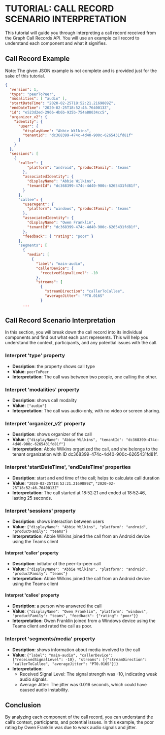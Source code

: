 # TUTORIAL: CALL RECORD SCENARIO INTERPRETATION

This tutorial will guide you through interpreting a call record received from the Graph Call Records API. You will use an example call record to understand each component and what it signifies.

## Call Record Example

Note: The given JSON example is not complete and is provided just for the sake of this tutorial.

``` json
{
  "version": 1,
  "type": "peerToPeer",
  "modalities": [ "audio" ],
  "startDateTime": "2020-02-25T18:52:21.2169889Z",
  "endDateTime": "2020-02-25T18:52:46.7640013Z",
  "id": "e523d2ed-2966-4b6b-925b-754a88034cc5",
  "organizer_v2": {
    "identity": {
      "user": {
        "displayName": "Abbie Wilkins",
        "tenantId": "dc368399-474c-4d40-900c-6265431fd81f"
      }
    }
  },
  "sessions": [
    {
      "caller": {
          "platform": "android", "productFamily": "teams"
        },
        "associatedIdentity": {
          "displayName": "Abbie Wilkins",
          "tenantId": "dc368399-474c-4d40-900c-6265431fd81f",
        }
      },
      "callee": {
        "userAgent": {
          "platform": "windows", "productFamily": "teams"
        },
        "associatedIdentity": {
          "displayName": "Owen Franklin",
          "tenantId": "dc368399-474c-4d40-900c-6265431fd81f",
        },
        "feedback": { "rating": "poor" }
      },
      "segments": [
        {
          "media": [
            {
              "label": "main-audio",
              "callerDevice": {
                "receivedSignalLevel": -10
              },
              "streams": [
                {
                  "streamDirection": "callerToCallee",
                  "averageJitter": "PT0.016S"
                }
        ...
```

## Call Record Scenario Interpretation

In this section, you will break down the call record into its individual components and find out what each part represents. This will help you understand the context, participants, and any potential issues with the call.

### Interpret 'type' property

* **Desription**: the property shows call type
* **Value**: `peerToPeer`
* **Interpretation**: The call was between two people, one calling the other.

### Interpret 'modalities' property

* **Desription**: shows call modality
* **Value**: `["audio"]`
* **Interpretation**: The call was audio-only, with no video or screen sharing.

### Interpret 'organizer_v2' property
* **Desription**: shows organizer of the call
* **Value**: `{"displayName": "Abbie Wilkins", "tenantId": "dc368399-474c-4d40-900c-6265431fd81f"}`
* **Interpretation**: Abbie Wilkins organized the call, and she belongs to the tenant organization with ID dc368399-474c-4d40-900c-6265431fd81f.

### Interpret 'startDateTime', 'endDateTime' properties
* **Desription**: start and end time of the call; helps to calculate call duration
* **Value**: `"2020-02-25T18:52:21.2169889Z"`, `"2020-02-25T18:52:46.7640013Z"`
* **Interpretation**: The call started at 18:52:21 and ended at 18:52:46, lasting 25 seconds.

### Interpret 'sessions' property
* **Desription**: shows interaction between users
* **Value**: `{"displayName": "Abbie Wilkins", "platform": "android", "productFamily": "teams"}`
* **Interpretation**: Abbie Wilkins joined the call from an Android device using the Teams client

#### Interpret 'caller' property
* **Desription**: initiator of the peer-to-peer call
* **Value**: `{"displayName": "Abbie Wilkins", "platform": "android", "productFamily": "teams"}`
* **Interpretation**: Abbie Wilkins joined the call from an Android device using the Teams client

#### Interpret 'callee' property
* **Desription**: a person who answered the call
* **Value**: `{"displayName": "Owen Franklin", "platform": "windows", "productFamily": "teams", "feedback": {"rating": "poor"}}`
* **Interpretation**: Owen Franklin joined from a Windows device using the Teams client and rated the call as poor.

### Interpret 'segments/media' property
* **Desription**: shows information about media involved to the call
* **Value**: `{"label": "main-audio", "callerDevice": {"receivedSignalLevel": -10}, "streams": [{"streamDirection": "callerToCallee", "averageJitter": "PT0.016S"}]}`
* **Interpretation**:
   * Received Signal Level: The signal strength was -10, indicating weak audio signals.
   * Average Jitter: The jitter was 0.016 seconds, which could have caused audio instability.

## Conclusion

By analyzing each component of the call record, you can understand the call’s context, participants, and potential issues. In this example, the poor rating by Owen Franklin was due to weak audio signals and jitter.

